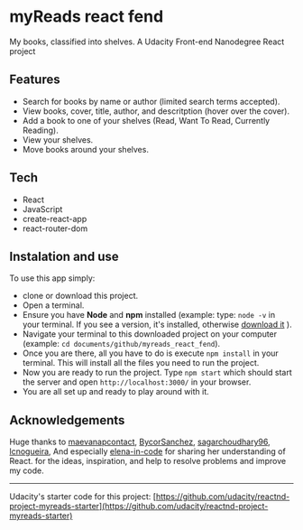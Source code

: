 # myReads react fend
My books, classified into shelves. A Udacity Front-end Nanodegree React project

## Features

+ Search for books by name or author (limited search terms accepted).
+ View books, cover, title, author, and descritption (hover over the cover).
+ Add a book to one of your shelves (Read, Want To Read, Currently Reading).
+ View your shelves.
+ Move books around your shelves.

## Tech

+ React
+ JavaScript
+ create-react-app
+ react-router-dom

## Instalation and use

To use this app simply: 
+ clone or download this project.
+ Open a terminal.
+ Ensure you have **Node** and **npm** installed (example: type: `node -v` in your terminal. If you see a version, it's installed, otherwise [download it](https://nodejs.org/en/download/) ).
+ Navigate your terminal to this downloaded project on your computer (example: `cd documents/github/myreads_react_fend`).
+ Once you are there, all you have to do is execute `npm install` in your terminal. This will install all the files you need to run the project.
+ Now you are ready to run the project. Type `npm start` which should start the server and open `http://localhost:3000/` in your browser.
+ You are all set up and ready to play around with it.

## Acknowledgements

Huge thanks to 
[maevanapcontact](https://github.com/maevanapcontact/fend-my-reads),
[BycorSanchez](https://github.com/BycorSanchez/my-reads),
[sagarchoudhary96](https://github.com/sagarchoudhary96/My-Reads),
[lcnogueira](https://github.com/lcnogueira/react-my-reads-project),
And especially [elena-in-code](https://github.com/elena-in-code/My-Reads) for sharing her understanding of React.
for the ideas, inspiration, and help to resolve problems and improve my code.

____

Udacity's starter code for this project: [https://github.com/udacity/reactnd-project-myreads-starter](https://github.com/udacity/reactnd-project-myreads-starter)

